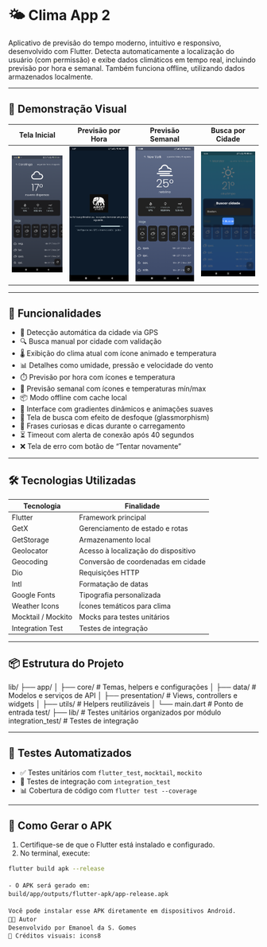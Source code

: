 # 🌤️ Clima App 2

Aplicativo de previsão do tempo moderno, intuitivo e responsivo, desenvolvido com Flutter. Detecta automaticamente a localização do usuário (com permissão) e exibe dados climáticos em tempo real, incluindo previsão por hora e semanal. Também funciona offline, utilizando dados armazenados localmente.

---

## 📸 Demonstração Visual

| Tela Inicial | Previsão por Hora | Previsão Semanal | Busca por Cidade |
|--------------|-------------------|------------------|------------------|
| ![Tela 01](flutter_01.png) | ![Tela 02](flutter_02.png) | ![Tela 05](flutter_05.png) | ![Tela 07](flutter_07.png) |

---

## 📱 Funcionalidades

- 📍 Detecção automática da cidade via GPS
- 🔍 Busca manual por cidade com validação
- 🌡️ Exibição do clima atual com ícone animado e temperatura
- 📊 Detalhes como umidade, pressão e velocidade do vento
- ⏱️ Previsão por hora com ícones e temperatura
- 📅 Previsão semanal com ícones e temperaturas mín/max
- 📦 Modo offline com cache local
- 🎨 Interface com gradientes dinâmicos e animações suaves
- 🧊 Tela de busca com efeito de desfoque (glassmorphism)
- 💬 Frases curiosas e dicas durante o carregamento
- ⏳ Timeout com alerta de conexão após 40 segundos
- ❌ Tela de erro com botão de “Tentar novamente”

---

## 🛠️ Tecnologias Utilizadas

| Tecnologia           | Finalidade                            |
|----------------------|----------------------------------------|
| Flutter              | Framework principal                    |
| GetX                 | Gerenciamento de estado e rotas        |
| GetStorage           | Armazenamento local                    |
| Geolocator           | Acesso à localização do dispositivo    |
| Geocoding            | Conversão de coordenadas em cidade     |
| Dio                  | Requisições HTTP                       |
| Intl                 | Formatação de datas                    |
| Google Fonts         | Tipografia personalizada               |
| Weather Icons        | Ícones temáticos para clima            |
| Mocktail / Mockito   | Mocks para testes unitários            |
| Integration Test     | Testes de integração                   |

---

## 📦 Estrutura do Projeto

lib/ ├── app/ │   ├── core/         # Temas, helpers e configurações │   ├── data/         # Modelos e serviços de API │   ├── presentation/ # Views, controllers e widgets │   ├── utils/        # Helpers reutilizáveis │   └── main.dart     # Ponto de entrada test/ ├── lib/              # Testes unitários organizados por módulo integration_test/     # Testes de integração


---

## 🧪 Testes Automatizados

- ✅ Testes unitários com `flutter_test`, `mocktail`, `mockito`
- 🧪 Testes de integração com `integration_test`
- 📊 Cobertura de código com `flutter test --coverage`

---

## 🚀 Como Gerar o APK

1. Certifique-se de que o Flutter está instalado e configurado.
2. No terminal, execute:

```bash
flutter build apk --release

- O APK será gerado em:
build/app/outputs/flutter-apk/app-release.apk

Você pode instalar esse APK diretamente em dispositivos Android.
👨‍💻 Autor
Desenvolvido por Emanoel da S. Gomes
📸 Créditos visuais: icons8
